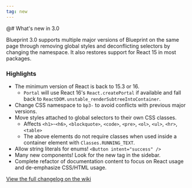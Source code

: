 ```yaml
---
tag: new
---
```


@# What's new in 3.0

Blueprint 3.0 supports multiple major versions of Blueprint on the same page through removing global styles and deconflicting selectors by changing the namespace. It also restores support for React 15 in most packages.

### Highlights

- The minimum version of React is back to 15.3 or 16.
    - `Portal` will use React 16's `React.createPortal` if available and fall back to `ReactDOM.unstable_renderSubtreeIntoContainer`.
- Change CSS namespace to `bp3-` to avoid conflicts with previous major versions.
- Move styles attached to global selectors to their own CSS classes.
    - Affects `<h1>`-`<h6>`, `<blockquote>`, `<code>`, `<pre>`, `<ol>`, `<ul>`, `<hr>`, `<table>`
    - The above elements do not require classes when used inside a container element with `Classes.RUNNING_TEXT`.
- Allow string literals for enums! `<Button intent="success" />`
- Many new components! Look for the <span class="@ns-tag @ns-intent-success @ns-minimal">new</span> tag in the sidebar.
- Complete refactor of documentation content to focus on React usage and de-emphasize CSS/HTML usage.

<a class="@ns-button @ns-intent-primary" href="https://github.com/palantir/blueprint/wiki/3.0-Changelog" target="_blank" style="margin-top: 30px;">
    View the full changelog on the wiki
</a>
